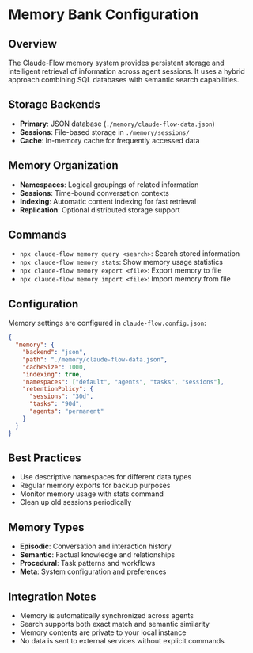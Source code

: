 # Memory Bank Configuration

## Overview
The Claude-Flow memory system provides persistent storage and intelligent retrieval of information across agent sessions. It uses a hybrid approach combining SQL databases with semantic search capabilities.

## Storage Backends
- **Primary**: JSON database (`./memory/claude-flow-data.json`)
- **Sessions**: File-based storage in `./memory/sessions/`
- **Cache**: In-memory cache for frequently accessed data

## Memory Organization
- **Namespaces**: Logical groupings of related information
- **Sessions**: Time-bound conversation contexts
- **Indexing**: Automatic content indexing for fast retrieval
- **Replication**: Optional distributed storage support

## Commands
- `npx claude-flow memory query <search>`: Search stored information
- `npx claude-flow memory stats`: Show memory usage statistics
- `npx claude-flow memory export <file>`: Export memory to file
- `npx claude-flow memory import <file>`: Import memory from file

## Configuration
Memory settings are configured in `claude-flow.config.json`:
```json
{
  "memory": {
    "backend": "json",
    "path": "./memory/claude-flow-data.json",
    "cacheSize": 1000,
    "indexing": true,
    "namespaces": ["default", "agents", "tasks", "sessions"],
    "retentionPolicy": {
      "sessions": "30d",
      "tasks": "90d",
      "agents": "permanent"
    }
  }
}
```

## Best Practices
- Use descriptive namespaces for different data types
- Regular memory exports for backup purposes
- Monitor memory usage with stats command
- Clean up old sessions periodically

## Memory Types
- **Episodic**: Conversation and interaction history
- **Semantic**: Factual knowledge and relationships
- **Procedural**: Task patterns and workflows
- **Meta**: System configuration and preferences

## Integration Notes
- Memory is automatically synchronized across agents
- Search supports both exact match and semantic similarity
- Memory contents are private to your local instance
- No data is sent to external services without explicit commands
